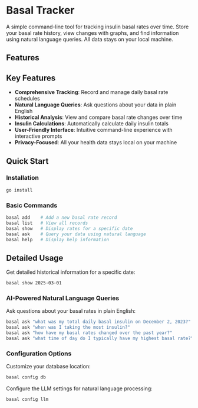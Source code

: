 # Basal Tracker

A simple command-line tool for tracking insulin basal rates over time. Store your basal rate history, view changes with graphs, and find information using natural language queries. All data stays on your local machine.

## Features

## Key Features

- **Comprehensive Tracking**: Record and manage daily basal rate schedules
- **Natural Language Queries**: Ask questions about your data in plain English
- **Historical Analysis**: View and compare basal rate changes over time
- **Insulin Calculations**: Automatically calculate daily insulin totals
- **User-Friendly Interface**: Intuitive command-line experience with interactive prompts
- **Privacy-Focused**: All your health data stays local on your machine

## Quick Start

### Installation

```bash
go install
```

### Basic Commands

```bash
basal add    # Add a new basal rate record
basal list   # View all records
basal show   # Display rates for a specific date
basal ask    # Query your data using natural language
basal help   # Display help information
```

## Detailed Usage


Get detailed historical information for a specific date:

```bash
basal show 2025-03-01
```

### AI-Powered Natural Language Queries

Ask questions about your basal rates in plain English:

```bash
basal ask "what was my total daily basal insulin on December 2, 2023?"
basal ask "when was I taking the most insulin?"
basal ask "how have my basal rates changed over the past year?"
basal ask "what time of day do I typically have my highest basal rate?"
```

### Configuration Options

Customize your database location:

```bash
basal config db
```

Configure the LLM settings for natural language processing:

```bash
basal config llm
```

